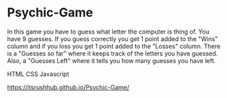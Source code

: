 # Psychic-Game

In this game you have to guess what letter the computer is thing of. You have 9 guesses. If you guess correctly you get 1 point added to the "Wins" column and if you loss you get 1 point added to the "Losses" column. There is a "Guesses so far" where it keeps track of the letters you have guessed. Also, a "Guesses Left" where it tells you how many guesses you have left.


HTML
CSS
Javascript

https://itsrushhub.github.io/Psychic-Game/
